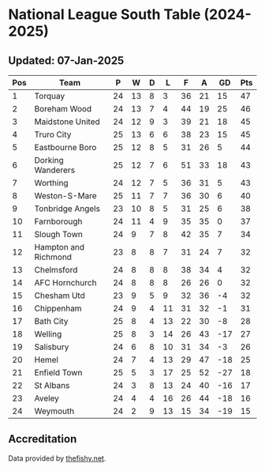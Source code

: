 # National League South Table (2024-2025)
## Updated: 07-Jan-2025

| Pos | Team | P | W | D | L | F | A | GD | Pts |
| --- | --- | --- | --- | --- | --- | --- | --- | --- | --- |
| 1 | Torquay | 24 | 13 | 8 | 3 | 36 | 21 | 15 | 47 |
| 2 | Boreham Wood | 24 | 13 | 7 | 4 | 44 | 19 | 25 | 46 |
| 3 | Maidstone United | 24 | 12 | 9 | 3 | 39 | 21 | 18 | 45 |
| 4 | Truro City | 25 | 13 | 6 | 6 | 38 | 23 | 15 | 45 |
| 5 | Eastbourne Boro | 25 | 12 | 8 | 5 | 31 | 26 | 5 | 44 |
| 6 | Dorking Wanderers | 25 | 12 | 7 | 6 | 51 | 33 | 18 | 43 |
| 7 | Worthing | 24 | 12 | 7 | 5 | 36 | 31 | 5 | 43 |
| 8 | Weston-S-Mare | 25 | 11 | 7 | 7 | 36 | 30 | 6 | 40 |
| 9 | Tonbridge Angels | 23 | 10 | 8 | 5 | 31 | 25 | 6 | 38 |
| 10 | Farnborough | 24 | 11 | 4 | 9 | 35 | 35 | 0 | 37 |
| 11 | Slough Town | 24 | 9 | 7 | 8 | 42 | 35 | 7 | 34 |
| 12 | Hampton and Richmond | 23 | 8 | 8 | 7 | 31 | 24 | 7 | 32 |
| 13 | Chelmsford | 24 | 8 | 8 | 8 | 38 | 34 | 4 | 32 |
| 14 | AFC Hornchurch | 24 | 8 | 8 | 8 | 26 | 26 | 0 | 32 |
| 15 | Chesham Utd | 23 | 9 | 5 | 9 | 32 | 36 | -4 | 32 |
| 16 | Chippenham | 24 | 9 | 4 | 11 | 31 | 32 | -1 | 31 |
| 17 | Bath City | 25 | 8 | 4 | 13 | 22 | 30 | -8 | 28 |
| 18 | Welling | 25 | 8 | 3 | 14 | 26 | 43 | -17 | 27 |
| 19 | Salisbury | 24 | 6 | 8 | 10 | 31 | 34 | -3 | 26 |
| 20 | Hemel | 24 | 7 | 4 | 13 | 29 | 47 | -18 | 25 |
| 21 | Enfield Town | 25 | 5 | 3 | 17 | 25 | 52 | -27 | 18 |
| 22 | St Albans | 24 | 3 | 8 | 13 | 24 | 40 | -16 | 17 |
| 23 | Aveley | 24 | 4 | 4 | 16 | 26 | 44 | -18 | 16 |
| 24 | Weymouth | 24 | 2 | 9 | 13 | 15 | 34 | -19 | 15 |

## Accreditation 

Data provided by [thefishy.net](https://www.thefishy.net/).